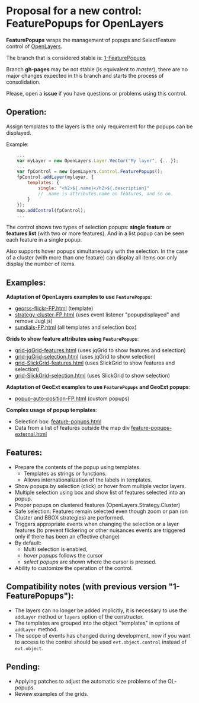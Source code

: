 Proposal for a new control: FeaturePopups for OpenLayers
========================================================

**FeaturePopups** wraps the management of popups and SelectFeature control of [OpenLayers](http://openlayers.org).

The branch that is considered stable is: [1-FeaturePopups](https://github.com/jorix/OL-FeaturePopups/tree/1-FeaturePopups)

Branch **gh-pages** may be not stable (is equivalent to *master*), there are no major changes expected in this branch and starts the process of consolidation.

Please, open a **issue** if you have questions or problems using this control.
 
Operation:
---------
Assign templates to the layers is the only requirement for the popups can be displayed. 

Example:

```javascript
    ...
    var myLayer = new OpenLayers.Layer.Vector("My layer", {...}); 
    ...
    var fpControl = new OpenLayers.Control.FeaturePopups();
    fpControl.addLayer(mylayer, {
        templates: {
            single: "<h2>${.name}</h2>${.description}"
            // .name is attributes.name on features, and so on.
        }
    });
    map.addControl(fpControl);
    ...
```

The control shows two types of selection popups: **single feature** or **features list** (with two or more features). And in a list popup can be seen each feature in a single popup.

Also supports hover popups simultaneously with the selection. In the case of a cluster (with more than one feature) can display all items oor only display the number of items.

Examples:
---------
**Adaptation of OpenLayers examples to use `FeaturePopups`**:

 * [georss-flickr-FP.html](http://jorix.github.com/OL-FeaturePopups/examples/georss-flickr-FP.html) (template)
 * [strategy-cluster-FP.html](http://jorix.github.com/OL-FeaturePopups/examples/strategy-cluster-FP.html) (uses event listener "popupdisplayed" and remove Jugl.js)
 * [sundials-FP.html](http://jorix.github.com/OL-FeaturePopups/examples/sundials-FP.html) (all templates and selection box)
 
**Grids to show feature attributes using `FeaturePopups`**:

 * [grid-jqGrid-features.html](http://jorix.github.com/OL-FeaturePopups/examples/grid-jqGrid-features.html) (uses jqGrid to show features and selection)
 * [grid-jqGrid-selection.html](http://jorix.github.com/OL-FeaturePopups/examples/grid-jqGrid-selection.html) (uses jqGrid to show selection)
 * [grid-SlickGrid-features.html](http://jorix.github.com/OL-FeaturePopups/examples/grid-SlickGrid-features.html) (uses SlickGrid to show features and selection)
 * [grid-SlickGrid-selection.html](http://jorix.github.com/OL-FeaturePopups/examples/grid-SlickGrid-selection.html) (uses SlickGrid to show selection)
 
**Adaptation of GeoExt examples to use `FeaturePopups` and GeoExt popups**: 

 * [popup-auto-position-FP.html](http://jorix.github.com/OL-FeaturePopups/examples-geoext/popup-auto-position-FP.html) (custom popups)

**Complex usage of popup templates**:

 * Selection box: [feature-popups.html](http://jorix.github.com/OL-FeaturePopups/examples/feature-popups.html)
 * Data from a list of features outside the map div [feature-popups-external.html](http://jorix.github.com/OL-FeaturePopups/examples/feature-popups-external.html)

Features:
--------
 * Prepare the contents of the popup using templates.
    * Templates as strings or functions.
    * Allows internationalization of the labels in templates.
 * Show popups by selection (click) or hover from multiple vector layers.
 * Multiple selection using box and show list of features selected into an popup.
 * Proper popups on clustered features (OpenLayers.Strategy.Cluster)
 * Safe selection: Features remain selected even though zoom or pan (on Cluster and BBOX strategies) are performed.
 * Triggers appropriate events when changing the selection or a layer features (to prevent flickering or other nuisances events are triggered only if there has been an effective change)
 * By default: 
    * Multi selection is enabled, 
    * *hover popups* follows the cursor
    * *select popups* are shown where the cursor is pressed.
 * Ability to customize the operation of the control.
 
Compatibility notes (with previous version "1-FeaturePopups"):
-------------------------------------------------------------
 * The layers can no longer be added implicitly, it is necessary to use the `addLayer` method or `layers` option of the constructor.
 * The templates are grouped into the object "templates" in options of `addLayer` method.
 * The scope of events has changed during development, now if you want to access to the control should be used `evt.object.control` instead of `evt.object`.
 
Pending:
--------
 * Applying patches to adjust the automatic size problems of the OL-popups.
 * Review examples of the grids.
